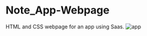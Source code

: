 # Note_App-Webpage
HTML and CSS webpage for an app using Saas.
![app](https://user-images.githubusercontent.com/91112959/160063528-addf3020-f7ce-4775-9998-1bfcfe9b231d.png)
